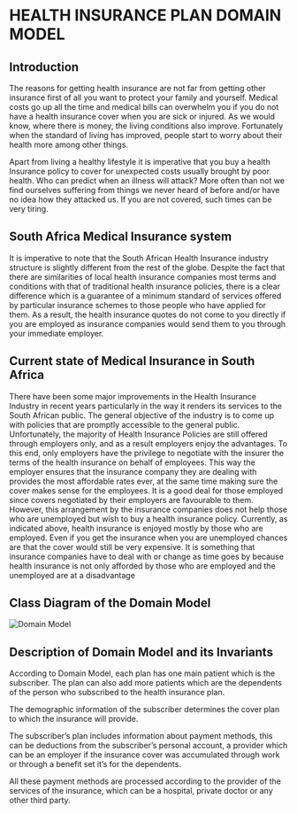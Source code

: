 # HEALTH INSURANCE PLAN DOMAIN MODEL
## Introduction
The reasons for getting health insurance are not far from getting other insurance first of all you want to protect your family and yourself. Medical costs go up all the time and medical bills can overwhelm you if you do not have a health insurance cover when you are sick or injured. As we would know, where there is money, the living conditions also improve. Fortunately when the standard of living has improved, people start to worry about their health more among other things. 

Apart from living a healthy lifestyle it is imperative that you buy a health Insurance policy to cover for unexpected costs usually brought by poor health. Who can predict when an illness will attack? More often than not we find ourselves suffering from things we never heard of before and/or have no idea how they attacked us. If you are not covered, such times can be very tiring.
## South Africa Medical Insurance system
It is imperative to note that the South African Health Insurance industry structure is slightly different from the rest of the globe. Despite the fact that there are similarities of local health insurance companies most terms and conditions with that of traditional health insurance policies, there is a clear difference which is a guarantee of a minimum standard of services offered by particular insurance schemes to those people who have applied for them. As a result, the health insurance quotes do not come to you directly if you are employed as insurance companies would send them to you through your immediate employer.
## Current state of Medical Insurance in South Africa
There have been some major improvements in the Health Insurance Industry in recent years particularly in the way it renders its services to the South African public. The general objective of the industry is to come up with policies that are promptly accessible to the general public. Unfortunately, the majority of Health Insurance Policies are still offered through employers only, and as a result employers enjoy the advantages. To this end, only employers have the privilege to negotiate with the insurer the terms of the health insurance on behalf of employees. This way the employer ensures that the insurance company they are dealing with provides the most affordable rates ever, at the same time making sure the cover makes sense for the employees. It is a good deal for those employed since covers negotiated by their employers are favourable to them. However, this arrangement by the insurance companies does not help those who are unemployed but wish to buy a health insurance policy. Currently, as indicated above, health insurance is enjoyed mostly by those who are employed. Even if you get the insurance when you are unemployed chances are that the cover would still be very expensive. It is something that insurance companies have to deal with or change as time goes by because health insurance is not only afforded by those who are employed and the unemployed are at a disadvantage
## Class Diagram of the Domain Model
![Domain Model](/model.png)
## Description of Domain Model and its Invariants
According to Domain Model, each plan has one main patient which is the subscriber. The plan can also add more patients which are the dependents of the person who subscribed to the health insurance plan.

The demographic information of the subscriber determines the cover plan to which the insurance will provide.

The subscriber’s plan includes information about payment methods, this can be deductions from the subscriber’s personal account, a provider which can be an employer if the insurance cover was accumulated through work or through a benefit set it’s for the dependents.

All these payment methods are processed according to the provider of the services of the insurance, which can be a hospital, private doctor or any other third party.
